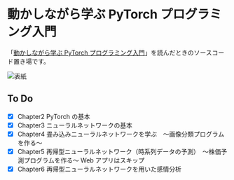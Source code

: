 # 動かしながら学ぶ PyTorch プログラミング入門

「[動かしながら学ぶ PyTorch プログラミング入門](https://www.amazon.co.jp/dp/B08PBH4YNT/ref=cm_sw_r_tw_dp_x_sdy0Fb4R42XKN)」を読んだときのソースコード置き場です。

![表紙](https://m.media-amazon.com/images/I/51ofaSX1jlL._SX260_.jpg)

## To Do

- [x] Chapter2 PyTorch の基本
- [x] Chapter3 ニューラルネットワークの基本
- [x] Chapter4 畳み込みニューラルネットワークを学ぶ　～画像分類プログラムを作る～
- [x] Chapter5 再帰型ニューラルネットワーク（時系列データの予測）　～株価予測プログラムを作る～
      Web アプリはスキップ
- [x] Chapter6 再帰型ニューラルネットワークを用いた感情分析

